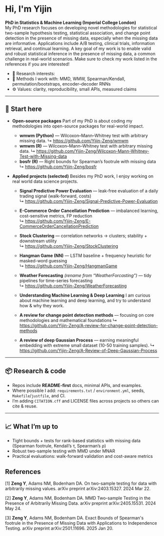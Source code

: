 # Hi, I'm Yijin

**PhD in Statistics & Machine Learning (Imperial College London)**  
My PhD research focuses on developing novel methodologies for statistical two-sample hypothesis testing, statistical association, and change point detection in the presence of missing data, especially when the missing data are informative. Applications include A/B testing, clinical trials, information retrieval, and continual learning. A key goal of my work is to enable valid and robust statistical inference in the presence of missing data, a common challenge in real-world scenarios. Make sure to check my work listed in the references if you are interested!

- 🔬 Research interests: 
- 🧪 Methods I work with: MMD, WMW, Spearman/Kendall, permutation/bootstraps, encoder–decoder RNNs
- ⚙️ Values: clarity, reproducibility, small APIs, measured claims

---

## 🔗 Start here

- **Open-source packages**
  Part of my PhD is about coding my methodologies into open-source packages for real-world impact.
  - **wmwm (Python)** — Wilcoxon–Mann–Whitney test with arbitrary missing data.
    ↳ <https://github.com/Yijin-Zeng/wmwm>
  - **wmwm (R)** — Wilcoxon–Mann–Whitney test with arbitrary missing data.
    ↳ <https://github.com/Yijin-Zeng/Wilcoxon-Mann-Whitney-Test-with-Missing-data>
  - **bosfr (R)** — Right bounds for Spearman’s footrule with missing data  
    ↳ <https://github.com/Yijin-Zeng/bosfr>

- **Applied projects (selected)**
  Besides my PhD work, I enjoy working on real world data science projects.
  - **Signal Predictive Power Evaluation** — leak-free evaluation of a daily trading signal (walk-forward, costs)  
    ↳ <https://github.com/Yijin-Zeng/Signal-Predictive-Power-Evaluation>
  - **E-Commerce Order Cancellation Prediction** — imbalanced learning, cost-sensitive metrics, FP reduction  
    ↳ <https://github.com/Yijin-Zeng/E-CommerceOrderCancellationPrediction>
  - **Stock Clustering** — correlation networks → clusters; stability + downstream utility  
    ↳ <https://github.com/Yijin-Zeng/StockClustering>
  - **Hangman Game (NN)** — LSTM baseline + frequency heuristic for masked-word guessing  
    ↳ <https://github.com/Yijin-Zeng/HangmanGame>
  - **Weather Forecasting** *(rename from “WeatherForcasting”)* — tidy pipelines for time-series forecasting  
    ↳ <https://github.com/Yijin-Zeng/WeatherForecasting>

  - **Understanding Machine Learning & Deep Learning**
  I am curious about machine learning and deep learning, and try to understand how & why they work.
  - **A review for change point detection methods** — focusing on core methodologies and mathematical foundations
    ↳ <https://github.com/Yijin-Zeng/A-review-for-change-point-detection-methods>
  - **A review of deep Gaussian Process** — earning meaningful embedding with extreme small dataset (10-50 training samples).
    ↳ <https://github.com/Yijin-Zeng/A-Review-of-Deep-Gaussian-Process>
    

---

## 📦 Research & code
- Repos include **README-first** docs, minimal APIs, and examples.
- Where possible I add: `requirements.txt` / `environment.yml`, seeds, `Makefile`/`justfile`, and CI.
- I’m adding `CITATION.cff` and LICENSE files across projects so others can cite & reuse.

---

## 📈 What I’m up to
- Tight bounds + tests for rank-based statistics with missing data (Spearman footrule, Kendall’s τ, Spearman’s ρ)
- Robust two-sample testing with MMD under MNAR
- Practical evaluations: walk-forward validation and cost-aware metrics


## References
[1] **Zeng Y**, Adams NM, Bodenham DA. On two-sample testing for data with arbitrarily missing values. arXiv preprint arXiv:2403.15327. 2024 Mar 22.

[2] **Zeng Y**, Adams NM, Bodenham DA. MMD Two-sample Testing in the Presence of Arbitrarily Missing Data. arXiv preprint arXiv:2405.15531. 2024 May 24.

[3] **Zeng Y**, Adams NM, Bodenham DA. Exact Bounds of Spearman's footrule in the Presence of Missing Data with Applications to Independence Testing. arXiv preprint arXiv:2501.11696. 2025 Jan 20.
